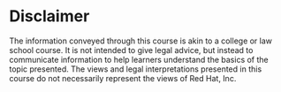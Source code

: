 # Disclaimer

The information conveyed through this course is akin to a college or law school course. It is not intended to give legal advice, but instead to communicate information to help learners understand the basics of the topic presented. The views and legal interpretations presented in this course do not necessarily represent the views of Red Hat, Inc.  
